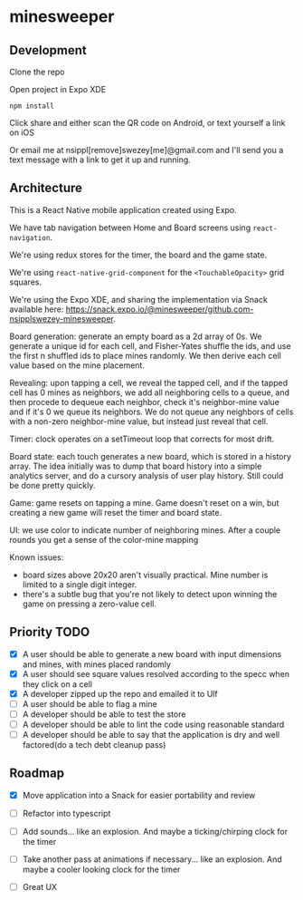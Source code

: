 # minesweeper

## Development

Clone the repo

Open project in Expo XDE

`npm install`

Click share and either scan the QR code on Android, or text yourself a link on iOS

Or email me at nsippl[remove]swezey[me]@gmail.com and I'll send you a text message with a link to get it up and running.

## Architecture
This is a React Native mobile application created using Expo.

We have tab navigation between Home and Board screens using `react-navigation`.

We're using redux stores for the timer, the board and the game state.

We're using `react-native-grid-component` for the `<TouchableOpacity>` grid squares.

We're using the Expo XDE, and sharing the implementation via Snack available here: https://snack.expo.io/@minesweeper/github.com-nsipplswezey-minesweeper.

Board generation: generate an empty board as a 2d array of 0s. We generate a unique id for each cell, and Fisher-Yates shuffle the ids, and use the first n shuffled ids to place mines randomly. We then derive each cell value based on the mine placement.

Revealing: upon tapping a cell, we reveal the tapped cell, and if the tapped cell has 0 mines as neighbors, we add all neighboring cells to a queue, and then procede to dequeue each neighbor, check it's neighbor-mine value and if it's 0 we queue its neighbors. We do not queue any neighbors of cells with a non-zero neighbor-mine value, but instead just reveal that cell.

Timer: clock operates on a setTimeout loop that corrects for most drift.

Board state: each touch generates a new board, which is stored in a history array. The idea initially was to dump that board history into a simple analytics server, and do a cursory analysis of user play history. Still could be done pretty quickly.

Game: game resets on tapping a mine. Game doesn't reset on a win, but creating a new game will reset the timer and board state.

UI: we use color to indicate number of neighboring mines. After a couple rounds you get a sense of the color-mine mapping

Known issues: 
- board sizes above 20x20 aren't visually practical. Mine number is limited to a single digit integer.
- there's a subtle bug that you're not likely to detect upon winning the game on pressing a zero-value cell.

## Priority TODO
- [x] A user should be able to generate a new board with input dimensions and mines, with mines placed randomly
- [x] A user should see square values resolved according to the specc when they click on a cell
- [x] A developer zipped up the repo and emailed it to Ulf
- [ ] A user should be able to flag a mine
- [ ] A developer should be able to test the store
- [ ] A developer should be able to lint the code using reasonable standard
- [ ] A developer should be able to say that the application is dry and well factored(do a tech debt cleanup pass)

## Roadmap
- [x] Move application into a Snack for easier portability and review
- [ ] Refactor into typescript
- [ ] Add sounds... like an explosion. And maybe a ticking/chirping clock for the timer
- [ ] Take another pass at animations if necessary... like an explosion. And maybe a cooler looking clock for the timer
- [ ] Great UX

